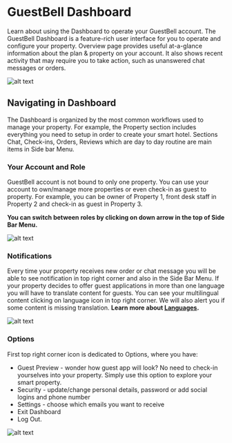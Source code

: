 # GuestBell Dashboard
Learn about using the Dashboard to operate your GuestBell account. The GuestBell Dashboard is a feature-rich user interface for you to operate and configure your property. Overview page provides useful at-a-glance information about the plan & property on your account. It also shows recent activity that may require you to take action, such as unanswered chat messages or orders.

![alt text](https://static.guestbell.com/img/docs/overview/overview.jpg)

## Navigating in Dashboard
The Dashboard is organized by the most common workflows used to manage your property. For example, the Property section includes everything you need to setup in order to create your smart hotel. Sections Chat, Check-ins, Orders, Reviews which are day to day routine are main items in Side bar Menu.

### Your Account and Role
GuestBell account is not bound to only one property. You can use your account to own/manage more properties or even check-in as guest to property. For example, you can be owner of Property 1, front desk staff in Property 2 and check-in as guest in Property 3.

**You can switch between roles by clicking on down arrow in the top of Side Bar Menu.**

![alt text](https://static.guestbell.com/img/docs/overview/switchRoles.jpg)

### Notifications
Every time your property receives new order or chat message you will be able to see notification in top right corner and also in the Side Bar Menu. If your property decides to offer guest applications in more than one language you will have to translate content for guests. You can see your multilingual content clicking on language icon in top right corner. We will also alert you if some content is missing translation. **Learn more about [Languages](languages.md).**

![alt text](https://static.guestbell.com/img/docs/overview/notifications.jpg)

### Options
First top right corner icon is dedicated to Options, where you have:

- Guest Preview - wonder how guest app will look? No need to check-in yourselves into your property. Simply use this option to explore your smart property.
- Security - update/change personal details, password or add social logins and phone number
- Settings - choose which emails you want to receive
- Exit Dashboard
- Log Out.

![alt text](https://static.guestbell.com/img/docs/overview/optionsAccount.jpg)
